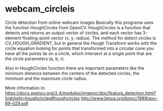 # webcam_circleis
Circle detection from online webcam images
Basically this programa uses the function HoughCircles from OpenCV.
HoughCircles is a function that detects and returns an output vector of circles, and each vector has 3-element floating-point vector (x, y, radius). The method for detect circles is CV_HOUGH_GRADIENT, but in general the Hough Transform works with the circle equation looking for points that transformed into a circular cone you have all the points lie on a circle, which intersect at a single point that are the circle parameters (a, b, r).

Also in HoughCircles function there are important parameters like the minimum distance between the centers of the detected circles, the minimum and the maximum circle radius.

More information in:
https://docs.opencv.org/2.4/modules/imgproc/doc/feature_detection.html?highlight=houghcircles#houghcircles
http://www.bmva.org/bmvc/1989/avc-89-029.pdf
